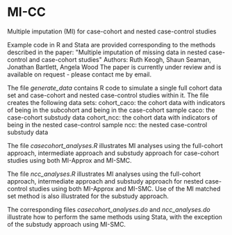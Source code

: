 # MI-CC
Multiple imputation (MI) for case-cohort and nested case-control studies

Example code in R and Stata are provided corresponding to the methods described in the paper:
"Multiple imputation of missing data in nested case-control and case-cohort studies"
Authors: Ruth Keogh, Shaun Seaman, Jonathan Bartlett, Angela Wood
The paper is currently under review and is available on request - please contact me by email.

The file *generate_data* contains R code to simulate a single full cohort data set and case-cohort and nested case-control studies within it. The file creates the following data sets: 
    cohort_caco: the cohort data with indicators of being in the subcohort and being in the case-cohort sample
    caco: the case-cohort substudy data 
    cohort_ncc: the cohort data with indicators of being in the nested case-control sample
    ncc: the nested case-control substudy data
    
The file *casecohort_analyses.R* illustrates MI analyses using the full-cohort approach, intermediate approach and substudy approach for case-cohort studies using both MI-Approx and MI-SMC.

The file *ncc_analyses.R* illustrates MI analyses using the full-cohort approach, intermediate approach and substudy approach for nested case-control studies using both MI-Approx and MI-SMC. Use of the MI matched set method is also illustrated for the substudy approach.

The corresponding files *casecohort_analyses.do* and *ncc_analyses.do* illustrate how to perform the same methods using Stata, with the exception of the substudy approach using MI-SMC.
